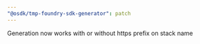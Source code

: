 ```yaml
---
"@osdk/tmp-foundry-sdk-generator": patch
---
```


Generation now works with or without https prefix on stack name
